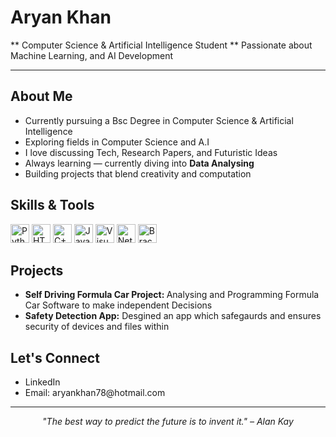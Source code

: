 # Aryan Khan
** Computer Science & Artificial Intelligence Student
** Passionate about Machine Learning, and AI Development 


<hr>

<h2> About Me</h2>
<ul>
  <li> Currently pursuing a Bsc Degree in Computer Science & Artificial Intelligence</li>
  <li> Exploring fields in Computer Science and A.I</li>
  <li> I love discussing Tech, Research Papers, and Futuristic Ideas</li>
  <li> Always learning — currently diving into <strong>Data Analysing </strong></li>
  <li> Building projects that blend creativity and computation</li>
</ul>

<h2>Skills & Tools</h2>

<div>
  <img src="https://cdn.jsdelivr.net/gh/devicons/devicon/icons/python/python-original.svg" alt="Python" width="30"/>
  <img src="https://cdn.jsdelivr.net/gh/devicons/devicon/icons/html5/html5-original.svg" alt="HTML" width="30"/>
  <img src="https://cdn.jsdelivr.net/gh/devicons/devicon/icons/cplusplus/cplusplus-original.svg" alt="C++" width="30"/>
  <img src="https://cdn.jsdelivr.net/gh/devicons/devicon/icons/java/java-original.svg" alt="Java" width="30"/>
  <img src="https://cdn.jsdelivr.net/gh/devicons/devicon/icons/visualstudio/visualstudio-plain.svg" alt="Visual Studio" width="30"/>
  <img src="https://cdn.jsdelivr.net/gh/devicons/devicon/icons/netbeans/netbeans-original.svg" alt="NetBeans" width="30"/>
  <img src="https://files.svgcdn.io/logos/brackets.png" alt="Brackets" width="30"/>

</div>








<h2> Projects</h2>
<ul>
  <li><strong>Self Driving Formula Car Project: </strong> Analysing and Programming Formula Car Software to make independent Decisions </li>
  <li><strong>Safety Detection App:</strong> Desgined an app which safegaurds and ensures security of devices and files within</li>
</ul>

<h2> Let's Connect</h2>
<ul>
  <li> <a [href="[https://www.linkedin.com/in/yourprofile](https://eur03.safelinks.protection.outlook.com/?url=https%3A%2F%2Fwww.linkedin.com%2Fin%2Faryan-khan-a0183526b%3Futm_source%3Dshare%26utm_campaign%3Dshare_via%26utm_content%3Dprofile%26utm_medium%3Dandroid_app&data=05%7C02%7CQ2590504%40tees.ac.uk%7Cd5787073ef9e46c019ed08de0fc237ff%7C43d2115ba55e46b69df7b03388ecfc60%7C0%7C1%7C638965523997748064%7CUnknown%7CTWFpbGZsb3d8eyJFbXB0eU1hcGkiOnRydWUsIlYiOiIwLjAuMDAwMCIsIlAiOiJXaW4zMiIsIkFOIjoiTWFpbCIsIldUIjoyfQ%3D%3D%7C40000%7C%7C%7C&sdata=hwu0K9wyRdBmVzf6iKUB3dngrOBjJpWLsKNCYWi8%2BMA%3D&reserved=0)](https://www.linkedin.com/in/aryan-khan-a0183526b/)">LinkedIn</a></li>
  <li> Email: aryankhan78@hotmail.com</li>
</ul>

<hr>

<p align="center">
  <em>"The best way to predict the future is to invent it." – Alan Kay</em>
</p>
